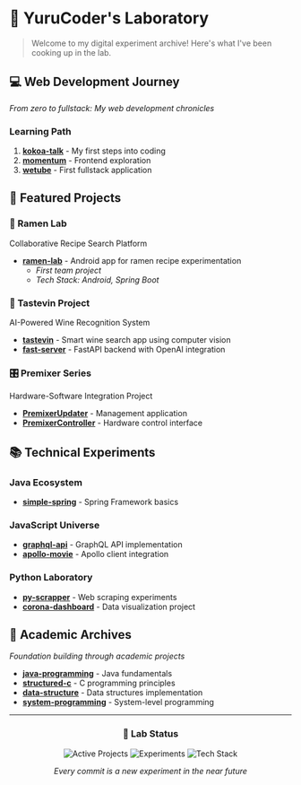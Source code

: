 # 🧪 YuruCoder's Laboratory

> Welcome to my digital experiment archive! Here's what I've been cooking up in the lab.

## 💻 Web Development Journey

_From zero to fullstack: My web development chronicles_

### Learning Path

1. [**kokoa-talk**](https://github.com/YuruCoder/kokoa-talk) - My first steps into coding
2. [**momentum**](https://github.com/YuruCoder/momentum) - Frontend exploration
3. [**wetube**](https://github.com/YuruCoder/wetube) - First fullstack application

## 🚀 Featured Projects

### 🍜 Ramen Lab

Collaborative Recipe Search Platform

- [**ramen-lab**](https://github.com/YuruCoder/ramen-lab) - Android app for ramen recipe experimentation
  - _First team project_
  - _Tech Stack: Android, Spring Boot_

### 🍷 Tastevin Project

AI-Powered Wine Recognition System

- [**tastevin**](https://github.com/YuruCoder/tastevin) - Smart wine search app using computer vision
- [**fast-server**](https://github.com/YuruCoder/fast-server) - FastAPI backend with OpenAI integration

### 🎛️ Premixer Series

Hardware-Software Integration Project

- [**PremixerUpdater**](https://github.com/YuruCoder/PremixerUpdater) - Management application
- [**PremixerController**](https://github.com/YuruCoder/PremixerController) - Hardware control interface

## 📚 Technical Experiments

### Java Ecosystem

- [**simple-spring**](https://github.com/YuruCoder/simple-spring) - Spring Framework basics

### JavaScript Universe

- [**graphql-api**](https://github.com/YuruCoder/graphql-api) - GraphQL API implementation
- [**apollo-movie**](https://github.com/YuruCoder/apollo-movie) - Apollo client integration

### Python Laboratory

- [**py-scrapper**](https://github.com/YuruCoder/py-scrapper) - Web scraping experiments
- [**corona-dashboard**](https://github.com/YuruCoder/corona-dashboard) - Data visualization project

## 📖 Academic Archives

_Foundation building through academic projects_

- [**java-programming**](https://github.com/YuruCoder/java-programming) - Java fundamentals
- [**structured-c**](https://github.com/YuruCoder/structured-c) - C programming principles
- [**data-structure**](https://github.com/YuruCoder/data-structure) - Data structures implementation
- [**system-programming**](https://github.com/YuruCoder/system-programming) - System-level programming

---

<div align="center">

### 🔬 Lab Status

![Active Projects](https://img.shields.io/badge/Active_Projects-3-success)
![Experiments](https://img.shields.io/badge/Experiments-10+-blue)
![Tech Stack](https://img.shields.io/badge/Tech_Stack-Diverse-orange)

_Every commit is a new experiment in the near future_

</div>
